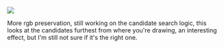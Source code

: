 ![](https://db-feed.s3.us-east-1.amazonaws.com/next-s3-uploads/6d926c24-9197-4ee1-be85-b6007b9c6740/gif-01-15-180925_recording.gif)

More rgb preservation, still working on the candidate search logic, this looks at the candidates furthest from where you're drawing, an interesting effect, but I'm still not sure if it's the right one.